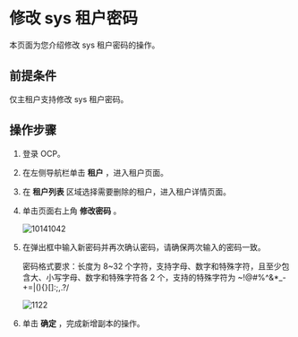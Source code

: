 修改 sys 租户密码
================================

本页面为您介绍修改 sys 租户密码的操作。

## 前提条件

仅主租户支持修改 sys 租户密码。

操作步骤
-------------------------

1. 登录 OCP。

2. 在左侧导航栏单击 **租户** ，进入租户页面。

3. 在 **租户列表** 区域选择需要删除的租户，进入租户详情页面。

4. 单击页面右上角 **修改密码** 。

   ![10141042](https://obbusiness-private.oss-cn-shanghai.aliyuncs.com/doc/img/ocp/410/%E4%BF%AE%E6%94%B9%E5%AF%86%E7%A0%81.png)

5. 在弹出框中输入新密码并再次确认密码，请确保两次输入的密码一致。

   密码格式要求：长度为 8\~32 个字符，支持字母、数字和特殊字符，且至少包含大、小写字母、数字和特殊字符各 2 个，支持的特殊字符为 ~!@#%^&*_-+=|(){}[]:;,.?/

   ![1122](https://obbusiness-private.oss-cn-shanghai.aliyuncs.com/doc/img/ocp/403-cn/%E4%BF%AE%E6%94%B9%E7%A7%9F%E6%88%B7%E5%AF%86%E7%A0%81.png)

6. 单击 **确定** ，完成新增副本的操作。
